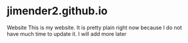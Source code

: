 # jimender2.github.io
Website
This is my website. It is pretty plain right now because I do not have much time to update it.
I will add more later
